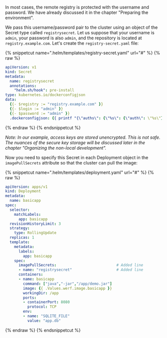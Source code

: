 In most cases, the remote registry is protected with the username and password. We have already discussed it in the chapter "Preparing the environment".

We pass this username/password pair to the cluster using an object of the Secret type called `registrysecret`. Let us suppose that your username is `admin`, your password is also `admin`, and the repository is located at `registry.example.com`. Let's create the `registry-secret.yaml` file:

{% snippetcut name=".helm/templates/registry-secret.yaml" url="#" %}
{% raw %}
```yaml
apiVersion: v1
kind: Secret
metadata:
  name: registrysecret
  annotations:
    "helm.sh/hook": pre-install
type: kubernetes.io/dockerconfigjson
data:
  {{- $registry := "registry.example.com" }}
  {{- $login := "admin" }}
  {{- $password := "admin" }}
  .dockerconfigjson: {{ printf "{\"auths\": {\"%s\": {\"auth\": \"%s\"}}}" $registry (printf "%s:%s" $login $password | b64enc) | b64enc }}
```
{% endraw %}
{% endsnippetcut %}

_Note: In our example, access keys are stored unencrypted. This is not safe. The nuances of the secure key storage will be discussed later in the chapter "Organizing the non-local development"._

Now you need to specify this Secret in each Deployment object in the `imagePullSecrets` attribute so that the cluster can pull the image:

{% snippetcut name=".helm/templates/deployment.yaml" url="#" %}
{% raw %}
```yaml
apiVersion: apps/v1
kind: Deployment
metadata:
  name: basicapp
spec:
  selector:
    matchLabels:
      app: basicapp
  revisionHistoryLimit: 3
  strategy:
    type: RollingUpdate
  replicas: 1
  template:
    metadata:
      labels:
        app: basicapp
    spec:
      imagePullSecrets:                           # Added line
      - name: "registrysecret"                    # Added line
      containers:
      - name: basicapp
        command: ["java","-jar","/app/demo.jar"]
        image: {{ .Values.werf.image.basicapp }}
        workingDir: /app
        ports:
        - containerPort: 8080
          protocol: TCP
        env:
        - name: "SQLITE_FILE"
          value: "app.db"
```
{% endraw %}
{% endsnippetcut %}
